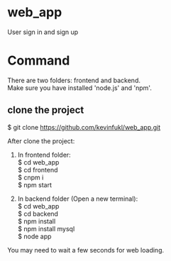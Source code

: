 # web_app
User sign in and sign up

# Command
There are two folders: frontend and backend.  
Make sure you have installed 'node.js' and 'npm'.  

## clone the project
$ git clone https://github.com/kevinfukl/web_app.git   


After clone the project:  
1. In frontend folder:  
$ cd web_app  
$ cd frontend  
$ cnpm i  
$ npm start  

2. In backend folder (Open a new terminal):  
$ cd web_app  
$ cd backend  
$ npm install   
$ npm install mysql   
$ node app  

You may need to wait a few seconds for web loading. 
